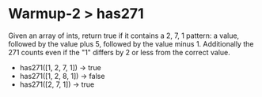 # Warmup-2 > has271

Given an array of ints, return true if it contains a 2, 7, 1 pattern: a value, followed by the value plus 5, followed by the value minus 1. Additionally the 271 counts even if the "1" differs by 2 or less from the correct value.

- has271([1, 2, 7, 1]) → true
- has271([1, 2, 8, 1]) → false
- has271([2, 7, 1]) → true